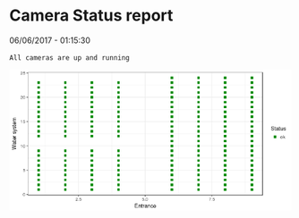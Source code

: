 Camera Status report
================
06/06/2017 - 01:15:30

    All cameras are up and running

![](camreport_files/figure-markdown_github/unnamed-chunk-2-1.png)
